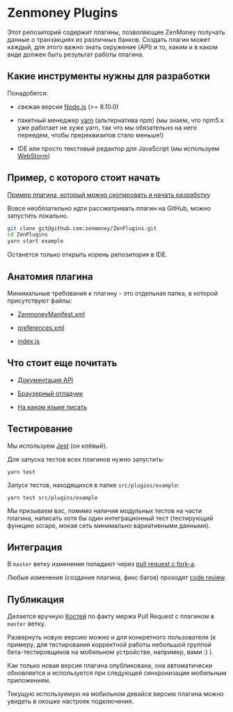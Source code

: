 # Zenmoney Plugins

Этот репозиторий содержит плагины, позволяющие ZenMoney получать данные о
транзакциях из различных банков. Создать плагин может каждый, для этого важно
знать окружение (API) и то, каким и в каком виде должен быть результат работы
плагина.

## Какие инструменты нужны для разработки

Понадобятся:

-   свежая версия [Node.js](https://nodejs.org/en/download/package-manager/)
    (>= 8.10.0)

-   пакетный менеджер [yarn](https://yarnpkg.com/en/docs/install) (альтернатива
    npm) (мы знаем, что npm5.x уже работает не хуже yarn, так что мы
    обязательно на него переедем, чтобы пререквизитов стало меньше!)

-   IDE или просто текстовый редактор для JavaScript (мы используем
    [WebStorm](https://www.jetbrains.com/webstorm/))

## Пример, с которого стоит начать

[Пример плагина, который можно скопировать и начать разработку](src/plugins/example)

Вовсе необязательно идти рассматривать плагин на GitHub, можно запустить
локально.

```sh
git clone git@github.com:zenmoney/ZenPlugins.git
cd ZenPlugins
yarn start example
```

Останется только открыть корень репозитория в IDE.

## Анатомия плагина

Минимальные требования к плагину - это отдельная папка, в которой присутствуют
файлы:

-   [ZenmoneyManifest.xml](docs/files/ZenmoneyManifest.xml.md)

-   [preferences.xml](docs/files/preferences.xml.md)

-   [index.js](docs/files/index.js.md)

## Что стоит еще почитать

-   [Документация API](docs/api.md)

-   [Браузерный отладчик](docs/browser.md)

-   [На каком языке писать](docs/language.md)

## Тестирование

Мы используем [Jest](https://facebook.github.io/jest/) (он клёвый).

Для запуска тестов всех плагинов нужно запустить:

```
yarn test
```

Запуск тестов, находящихся в папке `src/plugins/example`:

```
yarn test src/plugins/example
```

Мы призываем вас, помимо наличия модульных тестов на части плагина, написать
хотя бы один интеграционный тест (тестирующий функцию scrape, мокая сеть
минимально вариативными данными).

## Интеграция

В `master` ветку изменения попадают через
[pull request с fork-а](https://help.github.com/articles/creating-a-pull-request-from-a-fork/).

Любые изменения (создание плагина, фикс багов) проходят
[code review](https://github.com/features/code-review).

## Публикация

Делается вручную [Костей](https://github.com/skvav) по факту мержа Pull Request
с плагином в `master` ветку.

Развернуть новую версию можно и для конкретного пользователя (к примеру, для
тестирования корректной работы небольшой группой бета-тестировщиков на
мобильном устройстве, например, вами :) ).

Как только новая версия плагина опубликована, она автоматически обновляется и
используется при следующей синхронизации мобильным приложением.

Текущую используемую на мобильном девайсе версию плагина можно увидеть в окошке
настроек подключения.
